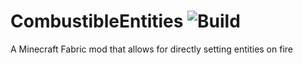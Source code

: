 # CombustibleEntities ![Build](https://github.com/DeflatedPickle/CombustibleEntities/actions/workflows/gradle-build.yml/badge.svg)
A Minecraft Fabric mod that allows for directly setting entities on fire
